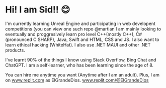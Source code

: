 
# Hi! I am Sid!! 😊

I'm currently learning Unreal Engine and participating in web developent competitions (you can view one such repo @martian
I am mainly looking to eventually and proggresively learn pro level C++(mostly C++), C# (pronounced C SHARP), Java, Swift and HTML, CSS and JS.
I also want to learn ethical hacking (WhiteHat).
I also use .NET  MAUI and other .NET products.

I've learnt 90% of the things I know using Stack Overflow, Bing Chat and ChatGPT.
I am a self-learner, who has been learning since the age of 8.

You can hire me anytime you want (Anytime after I am an adult).
Plus, I am on www.replit.com as ElGrandeDios.
www.replit.com/@ElGrandeDios
